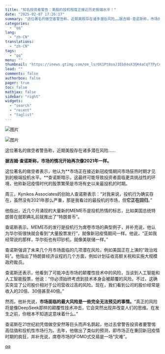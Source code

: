 ```yaml
---
title: "知名投资者警告：美股的投机程度正接近历史极端水平！"
date: "2025-02-07 17:26:17"
summary: "这位著名的做空者警告称，近期美股存在诸多潜在风险……据吉姆·查诺斯称，市场的情况开始再次像2021年..."
categories:
  - "qq"
lang:
  - "zh-CN"
translations:
  - "zh-CN"
tags:
  - "qq"
menu: ""
thumbnail: "https://inews.gtimg.com/om_ls/OX1Pt8oaJ1Eb84oX3GK4aCqT7PyCuITzyVQ0QcJVFSkCUAA_640360/0"
lead: ""
comments: false
authorbox: false
pager: true
toc: false
mathjax: false
sidebar: "right"
widgets:
  - "search"
  - "recent"
  - "taglist"
---
```


![图片](https://inews.gtimg.com/om_bt/Oh5pOb-W7np6eZF2mf-vKHgX7pvCCwXcO6IDjKBW8_cisAA/1000)

![图片](https://inews.gtimg.com/om_bt/OXL4gTIWv86nti470c4vao1wDgMJlHwMyZTuNc7UZqFqAAA/641)

这位著名的做空者警告称，近期美股存在诸多潜在风险……

**据吉姆·查诺斯称，市场的情况开始再次像2021年一样。**

这位著名的做空者表示，他认为**市场正在接近新冠疫情期间市场狂热时期才见到的极端投机水平。**查诺斯暗示，这最终可能导致投资者面临更具挑战性的环境，他称新冠疫情时代的股票繁荣是市场有史以来最投机的时期。

周三，Kynikos Associates的创始人查诺斯表示：“对我来说，投机行为确实存在，虽然没有2021年那么严重，那是我看过的最投机的市场，但**它正在回归**。”

他指出，近几个月涌现的大量新的MEME币是投机热情的标志，比如美国总统特朗普在就职典礼前就推出了“特朗普币”。

查诺斯表示，MEME币的发行是投机行为席卷市场的典型例子，并补充说，他认为华尔街很快就会看到“大量股票发行”，就像新冠疫情期间一样。他说，“正如我经常说的那样，华尔街也有印钞机，就像美联储一样。”

查诺斯强调了未来几个月市场面临的几项潜在风险，例如美国正在上演的“政治戏码”。他指出了特朗普经济议程的几个方面，例如计划征收高额关税和实施大规模政府裁员。

查诺斯还表示，他看到了可能冲击市场的颠覆性技术中的风险，当谈到人工智能和人工智能股票，他说：“你必须始终考虑到技术本身会被颠覆的风险。不过，这确实突显了公司股价相对于公司营收过高的风险。现在，我们看到公司的股价经常是收入的20倍、30倍甚至40倍。”

然而，他补充说，**市场面临的最大风险是一些完全无法预见的事情。**“真正的风险将是像DeepSeek那样的颠覆性技术冲击，它会突然出现并改变人们的思维。在发生之前，你根本不知道这意味着什么。”

查诺斯在21世纪初凭借做空安然等巨头而声名鹊起，他过去曾警告投资者要警惕高估值和投机性市场行为。去年，他做出了类似的预测，即市场正在重回新冠疫情时期的疯狂，并补充说，席卷市场的FOMO式交易是一场“灾难”。

[qq](https://new.qq.com/rain/a/20250207A06S8N00)
